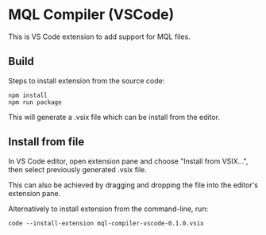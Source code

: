 # MQL Compiler (VSCode)

This is VS Code extension to add support for MQL files.

## Build

Steps to install extension from the source code:

```console
npm install
npm run package
```

This will generate a .vsix file which can be install from the editor.

## Install from file

In VS Code editor, open extension pane and choose "Install from VSIX...",
then select previously generated .vsix file.

This can also be achieved by dragging and dropping the file into the editor's
extension pane.

Alternatively to install extension from the command-line, run:

```console
code --install-extension mql-compiler-vscode-0.1.0.vsix
```

